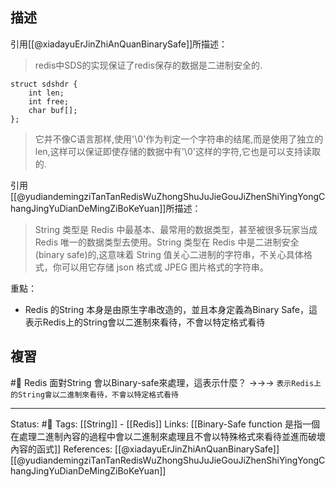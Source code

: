 ## 描述

引用[[@xiadayuErJinZhiAnQuanBinarySafe]]所描述：

> redis中SDS的实现保证了redis保存的数据是二进制安全的.
```text
struct sdshdr {
    int len;
    int free;
    char buf[];
};
```
> 它并不像C语言那样,使用'\0'作为判定一个字符串的结尾,而是使用了独立的len,这样可以保证即使存储的数据中有'\0'这样的字符,它也是可以支持读取的.

引用[[@yudiandemingziTanTanRedisWuZhongShuJuJieGouJiZhenShiYingYongChangJingYuDianDeMingZiBoKeYuan]]所描述：
> String 类型是 Redis 中最基本、最常用的数据类型，甚至被很多玩家当成 Redis 唯一的数据类型去使用。String 类型在 Redis 中是二进制安全(binary safe)的,这意味着 String 值关心二进制的字符串，不关心具体格式，你可以用它存储 json 格式或 JPEG 图片格式的字符串。

重點：
- Redis 的String 本身是由原生字串改造的，並且本身定義為Binary Safe，這表示Redis上的String會以二進制來看待，不會以特定格式看待


## 複習
#🧠 Redis 面對String 會以Binary-safe來處理，這表示什麼？  ->->-> `表示Redis上的String會以二進制來看待，不會以特定格式看待`
<!--SR:!2022-09-02,32,230-->

---
Status: #🌱 
Tags:
[[String]] - [[Redis]]
Links:
[[Binary-Safe function 是指一個在處理二進制內容的過程中會以二進制來處理且不會以特殊格式來看待並進而破壞內容的函式]]
References:
[[@xiadayuErJinZhiAnQuanBinarySafe]]
[[@yudiandemingziTanTanRedisWuZhongShuJuJieGouJiZhenShiYingYongChangJingYuDianDeMingZiBoKeYuan]]